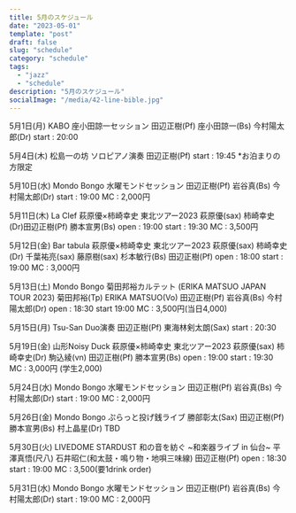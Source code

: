 ```yaml
---
title: 5月のスケジュール
date: "2023-05-01"
template: "post"
draft: false
slug: "schedule"
category: "schedule"
tags:
  - "jazz"
  - "schedule"
description: "5月のスケジュール"
socialImage: "/media/42-line-bible.jpg"
---
```


5月1日(月) KABO 
座小田諒一セッション 
田辺正樹(Pf) 座小田諒一(Bs) 今村陽太郎(Dr) 
start : 20:00 

5月4日(木) 松島一の坊 
ソロピアノ演奏 
田辺正樹(Pf) 
 start : 19:45 
*お泊まりの方限定 

5月10日(水) Mondo Bongo 
水曜モンドセッション 
田辺正樹(Pf) 岩谷真(Bs) 今村陽太郎(Dr) 
start : 19:00 
MC : 2,000円 

5月11日(木) La Clef 
萩原優×柿崎幸史 東北ツアー2023 
萩原優(sax) 柿崎幸史(Dr)田辺正樹(Pf) 勝本宣男(Bs) 
open : 19:00 start : 19:30 
MC : 3,500円 

5月12日(金) Bar tabula
萩原優×柿崎幸史 東北ツアー2023 
萩原優(sax) 柿崎幸史(Dr) 千葉祐亮(sax) 藤原樹(sax) 杉本敏行(Bs) 田辺正樹(Pf)
open : 18:00 start : 19:00 
MC : 3,000円 

5月13日(土) Mondo Bongo 
菊田邦裕カルテット (ERIKA MATSUO JAPAN TOUR 2023) 
菊田邦裕(Tp) ERIKA MATSUO(Vo) 田辺正樹(Pf) 
岩谷真(Bs) 今村陽太郎(Dr) 
open : 18:30 start 19:00 
MC : 3,500円(当日4,000) 

5月15日(月) Tsu-San 
Duo演奏 
田辺正樹(Pf) 東海林剣太朗(Sax) 
start : 20:30 

5月19日(金) 山形Noisy Duck
萩原優×柿崎幸史 東北ツアー2023 
萩原優(sax) 柿崎幸史(Dr) 駒込綾(vn) 田辺正樹(Pf) 勝本宣男(Bs) 
open : 19:00 start : 19:30 
MC : 3,000円 (学生2,000)

5月24日(水) Mondo Bongo 
水曜モンドセッション 
田辺正樹(Pf) 岩谷真(Bs) 今村陽太郎(Dr) 
start : 19:00 
MC : 2,000円 

5月26日(金) Mondo Bongo 
ぷらっと投げ銭ライブ 
勝部彰太(Sax) 田辺正樹(Pf) 勝本宣男(Bs) 村上晶星(Dr)
TBD 

5月30日(火) LIVEDOME STARDUST 
和の音を紡ぐ ~和楽器ライブ in 仙台~ 
平澤真悟(尺八) 石井昭仁(和太鼓・鳴り物・地唄三味線) 
田辺正樹(Pf) 
open : 18:30 start : 19:00 
MC : 3,500(要1drink order) 

5月31日(水) Mondo Bongo 
水曜モンドセッション 
田辺正樹(Pf) 岩谷真(Bs) 今村陽太郎(Dr) 
start : 19:00 
MC : 2,000円   


